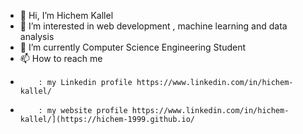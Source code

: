 - 👋 Hi, I’m Hichem Kallel
- 👀 I’m interested in web development , machine learning and data analysis
- 🌱 I’m currently Computer Science Engineering Student 
- 📫 How to reach me 
-         : my Linkedin profile https://www.linkedin.com/in/hichem-kallel/
-         : my website profile https://www.linkedin.com/in/hichem-kallel/](https://hichem-1999.github.io/
